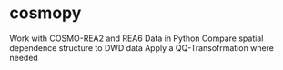 # cosmopy
Work with COSMO-REA2 and REA6 Data in Python
Compare spatial dependence structure to DWD data
Apply a QQ-Transofrmation where needed
